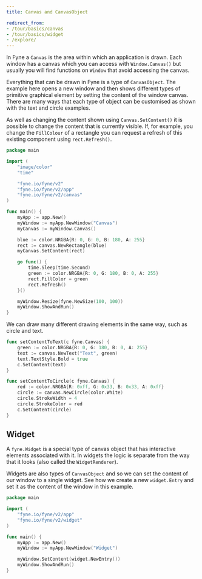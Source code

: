 ```yaml
---
title: Canvas and CanvasObject

redirect_from:
- /tour/basics/canvas
- /tour/basics/widget
- /explore/
---
```


In Fyne a `Canvas` is the area within which an application is drawn.
Each window has a canvas which you can access with `Window.Canvas()`
but usually you will find functions on `Window` that avoid accessing
the canvas.

Everything that can be drawn in Fyne is a type of `CanvasObject`.
The example here opens a new window and then shows different types of
primitive graphical element by setting the content of the window canvas.
There are many ways that each type of object can be customised as
shown with the text and circle examples.

As well as changing the content shown using `Canvas.SetContent()` it is
possible to change the content that is currently visible. If, for example, you
change the `FillColour` of a rectangle you can request a refresh of this
existing component using `rect.Refresh()`.

```go
package main

import (
	"image/color"
	"time"

	"fyne.io/fyne/v2"
	"fyne.io/fyne/v2/app"
	"fyne.io/fyne/v2/canvas"
)

func main() {
	myApp := app.New()
	myWindow := myApp.NewWindow("Canvas")
	myCanvas := myWindow.Canvas()

	blue := color.NRGBA{R: 0, G: 0, B: 180, A: 255}
	rect := canvas.NewRectangle(blue)
	myCanvas.SetContent(rect)

	go func() {
		time.Sleep(time.Second)
		green := color.NRGBA{R: 0, G: 180, B: 0, A: 255}
		rect.FillColor = green
		rect.Refresh()
	}()

	myWindow.Resize(fyne.NewSize(100, 100))
	myWindow.ShowAndRun()
}
```

We can draw many different drawing elements in the same way, such as circle and text.

```go
func setContentToText(c fyne.Canvas) {
	green := color.NRGBA{R: 0, G: 180, B: 0, A: 255}
	text := canvas.NewText("Text", green)
	text.TextStyle.Bold = true
	c.SetContent(text)
}

func setContentToCircle(c fyne.Canvas) {
	red := color.NRGBA{R: 0xff, G: 0x33, B: 0x33, A: 0xff}
	circle := canvas.NewCircle(color.White)
	circle.StrokeWidth = 4
	circle.StrokeColor = red
	c.SetContent(circle)
}
```

## Widget

A `fyne.Widget` is a special type of canvas object that has interactive elements
associated with it. In widgets the logic is separate from the way that
it looks (also called the `WidgetRenderer`).

Widgets are also types of `CanvasObject` and so we can set the
content of our window to a single widget. See how we create a new
`widget.Entry` and set it as the content of the window in this example.

```go
package main

import (
	"fyne.io/fyne/v2/app"
	"fyne.io/fyne/v2/widget"
)

func main() {
	myApp := app.New()
	myWindow := myApp.NewWindow("Widget")

	myWindow.SetContent(widget.NewEntry())
	myWindow.ShowAndRun()
}
```
